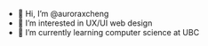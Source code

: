 - 👋 Hi, I’m @auroraxcheng
- 👀 I’m interested in UX/UI web design
- 🌱 I’m currently learning computer science at UBC

<!---
auroraxcheng/auroraxcheng is a ✨ special ✨ repository because its `README.md` (this file) appears on your GitHub profile.
You can click the Preview link to take a look at your changes.
--->
